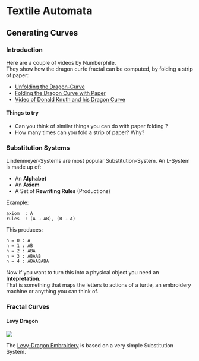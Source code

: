 Textile Automata
================

## Generating Curves

### Introduction ###

Here are a couple of videos by Numberphile.  
They show how the dragon curfe fractal can be computed, by folding a strip of paper:

* [Unfolding the Dragon-Curve](https://www.youtube.com/watch?v=NajQEiKFom4)
* [Folding the Dragon Curve with Paper](https://www.youtube.com/watch?v=wCyC-K_PnRY)
* [Video of Donald Knuth and his Dragon Curve](https://www.youtube.com/watch?v=v678Em6qyzk)

#### Things to try
* Can you think of similar things you can do with paper folding ?
* How many times can you fold a strip of paper? Why?


### Substitution Systems

Lindenmeyer-Systems are most popular Substitution-System.
An L-System is made up of:

* An **Alphabet**
* An **Axiom**
* A Set of **Rewriting Rules** (Productions)

Example:

    axiom  : A
    rules  : (A → AB), (B → A)
 
This produces:
    
    n = 0 : A
    n = 1 : AB
    n = 2 : ABA
    n = 3 : ABAAB
    n = 4 : ABAABABA

Now if you want to turn this into a physical object you need an **Intepretation**.  
That is something that maps the letters to actions of a turtle, an embroidery machine or anything you can think of.


### Fractal Curves

#### Levy Dragon ####

![](https://web.archive.org/web/20140107102042/http://ecademy.agnesscott.edu/~lriddle/ifs/levy/tapestryOutsideSmall.jpg)

The [Levy-Dragon Embroidery](http://ecademy.agnesscott.edu/~lriddle/ifs/levy/levy.htm) is based on a very simple Substitution System.


